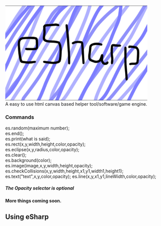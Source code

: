 <img src="screenshots/main.png" alt="screenshot" width="450"/> <br />
A easy to use html canvas based helper tool/software/game engine.
### Commands
es.random(maximum number); <br />
es.end(); <br />
es.print(what is said); <br />
es.rect(x,y,width,height,color,opacity); <br /> 
es.eclipse(x,y,radius,color,opacity); <br />
es.clear(); <br />
es.background(color); <br />
es.image(image,x,y,width,height,opacity); <br />
es.checkCollisions(x,y,width,height,x1,y1,width1,height1); <br />
es.text("text",x,y,color,opacity);
es.line(x,y,x1,y1,lineWidth,color,opacity);
##### The Opacity selector is optional
#### More things coming soon.
## Using eSharp




